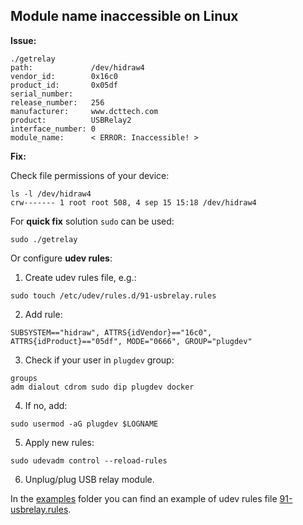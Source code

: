 ## Module name inaccessible on Linux
**Issue:**
```
./getrelay 
path:             /dev/hidraw4
vendor_id:        0x16c0
product_id:       0x05df
serial_number:    
release_number:   256
manufacturer:     www.dcttech.com
product:          USBRelay2
interface_number: 0
module_name:      < ERROR: Inaccessible! >
```

**Fix:**

Check file permissions of your device:
```
ls -l /dev/hidraw4
crw------- 1 root root 508, 4 sep 15 15:18 /dev/hidraw4
```

For **quick fix** solution `sudo` can be used:
```
sudo ./getrelay 
```

Or configure **udev rules**:

1. Create udev rules file, e.g.:
```
sudo touch /etc/udev/rules.d/91-usbrelay.rules 
```
2. Add rule:
```
SUBSYSTEM=="hidraw", ATTRS{idVendor}=="16c0", ATTRS{idProduct}=="05df", MODE="0666", GROUP="plugdev"
```
3. Check if your user in `plugdev` group:
```
groups
adm dialout cdrom sudo dip plugdev docker
```
4. If no, add:
```
sudo usermod -aG plugdev $LOGNAME
```
5. Apply new rules:
```
sudo udevadm control --reload-rules
```
6. Unplug/plug USB relay module.

In the [examples](examples) folder you can find an example of udev rules file [91-usbrelay.rules](examples/linux/udev/91-usbrelay.rules).


